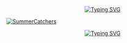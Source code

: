 <!---<h1 align="center">Hey there <img src="https://raw.githubusercontent.com/ABSphreak/ABSphreak/master/gifs/Hi.gif" width="30px">, I'm Vasyl Romanets 👨‍💻</h1>--->
<p  align="center">
<a href="https://git.io/typing-svg"><img src="https://readme-typing-svg.herokuapp.com?font=Fira+Code&size=35&pause=1000&color=F75D7E&background=FF7DDC00&center=true&vCenter=true&random=false&width=900&height=70&lines=Hey+there+👋;I'm+Vasyl+Romanets+👨‍💻;Game+dev+from+Ukraine+🇺🇦;10%2B+years+of+coding+experience+🛠️;Loves+open+source+and+cats+🐈‍⬛;Music+lover+🎸" alt="Typing SVG" /></a>
</p>

[![SummerCatchers](https://github.com/VasylRomanets/VasylRomanets/assets/23483473/8794c9d5-13ef-484a-919b-46a4150699e5)](https://summercatchers.com/)

<p  align="center">
<a href="(https://spotify-github-profile.vercel.app"><img src="https://spotify-github-profile.vercel.app/api/view?uid=o1dseaman&cover_image=true&theme=natemoo-re&show_offline=false&background_color=ffffff&interchange=false&bar_color=f75d7e&bar_color_cover=false" alt="Typing SVG" /></a>
</p>
